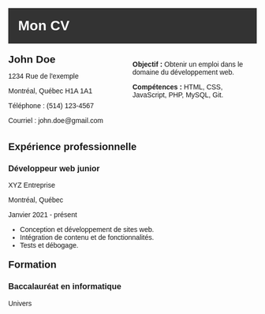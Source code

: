 <!DOCTYPE html>
<html>
  <head>
    <meta charset="UTF-8">
    <title>Mon CV</title>
    <style>
      body {
        font-family: Arial, sans-serif;
      }
      h1, h2 {
        margin: 0;
      }
      .header {
        background-color: #333;
        color: white;
        padding: 20px;
      }
      .info {
        display: flex;
        margin-top: 20px;
        margin-bottom: 20px;
      }
      .info-item {
        flex: 1;
      }
      .section {
        margin-bottom: 20px;
      }
      .section h2 {
        font-size: 20px;
      }
      .section-item {
        margin-bottom: 10px;
      }
    </style>
  </head>
  <body>
    <div class="header">
      <h1>Mon CV</h1>
    </div>
    <div class="info">
      <div class="info-item">
        <h2>John Doe</h2>
        <p>1234 Rue de l'exemple</p>
        <p>Montréal, Québec H1A 1A1</p>
        <p>Téléphone : (514) 123-4567</p>
        <p>Courriel : john.doe@gmail.com</p>
      </div>
      <div class="info-item">
        <p><strong>Objectif :</strong> Obtenir un emploi dans le domaine du développement web.</p>
        <p><strong>Compétences :</strong> HTML, CSS, JavaScript, PHP, MySQL, Git.</p>
      </div>
    </div>
    <div class="section">
      <h2>Expérience professionnelle</h2>
      <div class="section-item">
        <h3>Développeur web junior</h3>
        <p>XYZ Entreprise</p>
        <p>Montréal, Québec</p>
        <p>Janvier 2021 - présent</p>
        <ul>
          <li>Conception et développement de sites web.</li>
          <li>Intégration de contenu et de fonctionnalités.</li>
          <li>Tests et débogage.</li>
        </ul>
      </div>
    </div>
    <div class="section">
      <h2>Formation</h2>
      <div class="section-item">
        <h3>Baccalauréat en informatique</h3>
        <p>Univers

